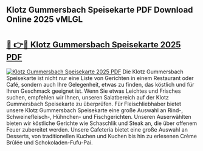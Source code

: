 ## Klotz Gummersbach Speisekarte PDF Download Online 2025 vMLGL

# <h2><a href="http://gc6ltgh.nevu.top/?p=Klotz+Gummersbach+Speisekarte">🔗 👉🔴 Klotz Gummersbach Speisekarte 2025 PDF</a></h2>

[![Klotz Gummersbach Speisekarte 2025 PDF](https://i.imgur.com/dBaPXMq.png)](http://gc6ltgh.nevu.top/?p=Klotz+Gummersbach+Speisekarte)
Die Klotz Gummersbach Speisekarte ist nicht nur eine Liste von Gerichten in einem Restaurant oder Café, sondern auch Ihre Gelegenheit, etwas zu finden, das köstlich und für Ihren Geschmack geeignet ist. Wenn Sie etwas Leichtes und Frisches suchen, empfehlen wir Ihnen, unseren Salatbereich auf der Klotz Gummersbach Speisekarte zu überprüfen. Für Fleischliebhaber bietet unsere Klotz Gummersbach Speisekarte eine große Auswahl an Rind-, Schweinefleisch-, Hühnchen- und Fischgerichten. Unseren Auserwählten bieten wir köstliche Gerichte wie Schaschlik und Steak an, die über offenem Feuer zubereitet werden. Unsere Cafeteria bietet eine große Auswahl an Desserts, von traditionellen Kuchen und Kuchen bis hin zu erlesenen Crème Brûlée und Schokoladen-Fufu-Pai.
